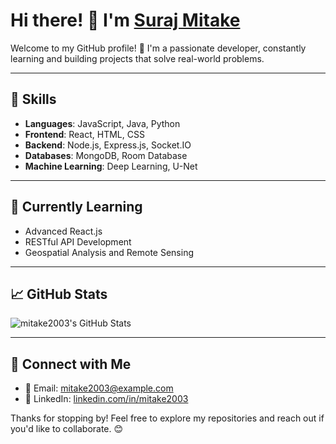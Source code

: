 # Hi there! 👋 I'm [Suraj Mitake](https://github.com/mitake2003)

Welcome to my GitHub profile! 🚀 I'm a passionate developer, constantly learning and building projects that solve real-world problems.

---

## 🌟 Skills
- **Languages**: JavaScript, Java, Python
- **Frontend**: React, HTML, CSS
- **Backend**: Node.js, Express.js, Socket.IO
- **Databases**: MongoDB, Room Database
- **Machine Learning**: Deep Learning, U-Net

---

## 🌱 Currently Learning
- Advanced React.js
- RESTful API Development
- Geospatial Analysis and Remote Sensing

---

## 📈 GitHub Stats
![mitake2003's GitHub Stats](https://github-readme-stats.vercel.app/api?username=mitake2003&show_icons=true&theme=radical)

---

## 🤝 Connect with Me
- 📧 Email: [mitake2003@example.com](mitakesuraj80@gmail.com)
- 💼 LinkedIn: [linkedin.com/in/mitake2003](https://www.linkedin.com/in/surajmitake)

Thanks for stopping by! Feel free to explore my repositories and reach out if you'd like to collaborate. 😊


<!--
**mitake2003/mitake2003** is a ✨ _special_ ✨ repository because its `README.md` (this file) appears on your GitHub profile.

Here are some ideas to get you started:

- 🔭 I’m currently working on ...
- 🌱 I’m currently learning ...
- 👯 I’m looking to collaborate on ...
- 🤔 I’m looking for help with ...
- 💬 Ask me about ...
- 📫 How to reach me: ...
- 😄 Pronouns: ...
- ⚡ Fun fact: ...
-->
